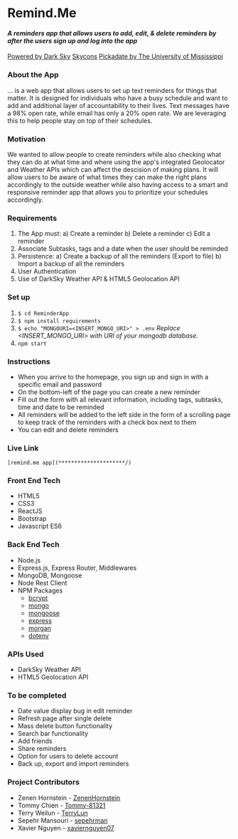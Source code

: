 # Remind.Me

#### *A reminders app that allows users to add, edit, & delete reminders by after the users sign up and log into the app*

[Powered by Dark Sky](https://darksky.net/poweredby/)
[Skycons](https://darkskyapp.github.io/skycons/)
[Pickadate by The University of Mississippi](https://common.olemiss.edu/pickadate.html)

### About the App

... is a web app that allows users to set up text reminders for things that matter. It is designed for individuals who have a busy schedule and want to add and additional layer of accountability to their lives.
Text messages have a 98% open rate, while email has only a 20% open rate. We are leveraging this to help people stay on top of their schedules.

### Motivation

We wanted to allow people to create reminders while also checking what they can do at what time and where using the app's integrated Geolocator and Weather APIs which can affect the descision of making plans. It will allow users to be aware of what times they can make the right plans accordingly to the outside weather while also having access to a smart and responsive reminder app that allows you to prioritize your schedules accordingly.

### Requirements
1.	The App must:
a) Create a reminder
b) Delete a reminder
c) Edit a reminder
2.	Associate Subtasks, tags and a date when the user should be reminded
3.	Persistence:
a) Create a backup of all the reminders (Export to file)
b) Import a backup of all the reminders
4.	User Authentication
5.	Use of DarkSky Weather API & HTML5 Geolocation API

### Set up
1. `$ cd ReminderApp`
2. `$ npm install requirements`
3. `$ echo "MONGOURI=<INSERT_MONGO_URI>" > .env`  *Replace <INSERT_MONGO_URI> with URI of your mongodb database.*
4. `npm start`

 

### Instructions

- When you arrive to the homepage, you sign up and sign in with a specific email and password
- On the bottom-left of the page you can create a new reminder
- Fill out the form with all relevant information, including tags, subtasks, time and date to be reminded
- All reminders will be added to the left side in the form of a scrolling page to keep track of the reminders with a check box next to them
- You can edit and delete reminders 


### Live Link 
```
[remind.me app](*********************/)
```

### Front End Tech
* HTML5
* CSS3
* ReactJS
* Bootstrap
* Javascript ES6

  

### Back End Tech
* Node.js
* Express.js, Express Router, Middlewares
* MongoDB, Mongoose
* Node Rest Client
* NPM Packages
  * [bcrypt](https://www.npmjs.com/package/bcrypt)
  * [mongo](https://www.npmjs.com/package/mongo)
  * [mongoose](https://www.npmjs.com/package/mongoose)
  * [express](https://www.npmjs.com/package/express)
  * [morgan](https://www.npmjs.com/package/morgran)
  * [dotenv](https://www.npmjs.com/package/dotenv)


### APIs Used
* DarkSky Weather API
* HTML5 Geolocation API


### To be completed
* Date value display bug in edit reminder
* Refresh page after single delete
* Mass delete button functionality
* Search bar functionality
* Add friends
* Share reminders
* Option for users to delete account
* Back up, export and import reminders


### Project Contributors
* Zenen Hornstein - [ZenenHornstein]( https://github.com/ZenenHornstein)
* Tommy Chien - [Tommy-81321]( https://github.com/Tommy-81321)
* Terry Weilun - [TerryLun]( https://github.com/TerryLun)
* Sepehr Mansouri - [sepehrman](https://github.com/sepehrman)
* Xavier Nguyen - [xaviernguyen07]( https://github.com/xaviernguyen07)
